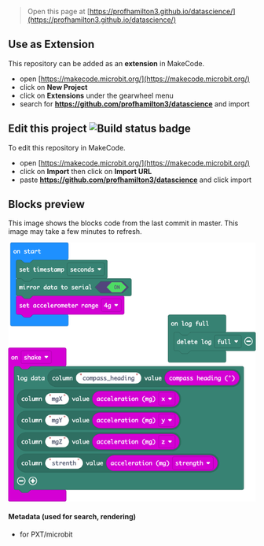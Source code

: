 
> Open this page at [https://profhamilton3.github.io/datascience/](https://profhamilton3.github.io/datascience/)

## Use as Extension

This repository can be added as an **extension** in MakeCode.

* open [https://makecode.microbit.org/](https://makecode.microbit.org/)
* click on **New Project**
* click on **Extensions** under the gearwheel menu
* search for **https://github.com/profhamilton3/datascience** and import

## Edit this project ![Build status badge](https://github.com/profhamilton3/datascience/workflows/MakeCode/badge.svg)

To edit this repository in MakeCode.

* open [https://makecode.microbit.org/](https://makecode.microbit.org/)
* click on **Import** then click on **Import URL**
* paste **https://github.com/profhamilton3/datascience** and click import

## Blocks preview

This image shows the blocks code from the last commit in master.
This image may take a few minutes to refresh.

![A rendered view of the blocks](https://github.com/profhamilton3/datascience/raw/master/.github/makecode/blocks.png)

#### Metadata (used for search, rendering)

* for PXT/microbit
<script src="https://makecode.com/gh-pages-embed.js"></script><script>makeCodeRender("{{ site.makecode.home_url }}", "{{ site.github.owner_name }}/{{ site.github.repository_name }}");</script>
